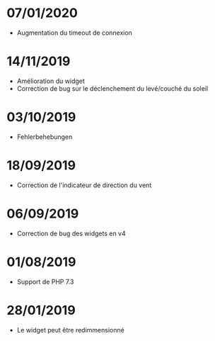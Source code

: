 # 07/01/2020

- Augmentation du timeout de connexion

# 14/11/2019

- Amélioration du widget
- Correction de bug sur le déclenchement du levé/couché du soleil

# 03/10/2019

- Fehlerbehebungen

# 18/09/2019

- Correction de l'indicateur de direction du vent

# 06/09/2019

- Correction de bug des widgets en v4

# 01/08/2019

- Support de PHP 7.3

# 28/01/2019

- Le widget peut être redimmensionné
